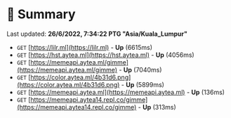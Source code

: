 # 📖 Summary
Last updated: **26/6/2022, 7:34:22 PTG "Asia/Kuala_Lumpur"**

- `GET` [https://lilr.ml](https://lilr.ml) - **Up** (6615ms)
- `GET` [https://hst.aytea.ml](https://hst.aytea.ml) - **Up** (4056ms)
- `GET` [https://memeapi.aytea.ml/gimme](https://memeapi.aytea.ml/gimme) - **Up** (7040ms)
- `GET` [https://color.aytea.ml/4b31d6.png](https://color.aytea.ml/4b31d6.png) - **Up** (5899ms)
- `GET` [https://memeapi.aytea.ml](https://memeapi.aytea.ml) - **Up** (136ms)
- `GET` [https://memeapi.aytea14.repl.co/gimme](https://memeapi.aytea14.repl.co/gimme) - **Up** (313ms)
